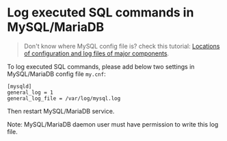 # Log executed SQL commands in MySQL/MariaDB

> Don't know where MySQL config file is? check this tutorial:
> [Locations of configuration and log files of major components](file.locations.html#mysql-mariadb).

To log executed SQL commands, please add below two settings in MySQL/MariaDB
config file `my.cnf`:

```
[mysqld]
general_log = 1
general_log_file = /var/log/mysql.log
```

Then restart MySQL/MariaDB service.

Note: MySQL/MariaDB daemon user must have permission to write this log file.

